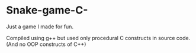 # Snake-game-C-
Just a game I made for fun.

Compiled using g++ but used only procedural C constructs in source code. (And no OOP constructs of C++)

